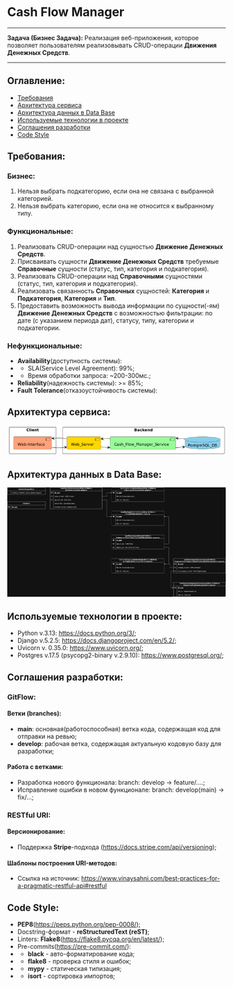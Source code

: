 # Cash Flow Manager

* * *

**Задача (Бизнес Задача):**
Реализация веб-приложения, которое позволяет пользователям реализовывать CRUD-операции **Движения Денежных Средств**.
* * *


## Оглавление:
- [Требования](#требования)
- [Архитектура сервиса](#архитектура-сервиса)
- [Архитектура данных в Data Base](#архитектура-данных-в-data-base)
- [Используемые технологии в проекте](#используемые-технологии-в-проекте)
- [Соглашения разработки](#соглашения-разработки)
- [Code Style](#code-style)


## Требования:
### Бизнес:
1. Нельзя выбрать подкатегорию, если она не связана с выбранной категорией.
2. Нельзя выбрать категорию, если она не относится к выбранному типу.

### Функциональные:
1. Реализовать CRUD-операции над сущностью **Движение Денежных Средств**.
2. Присваивать сущности **Движение Денежных Средств** требуемые **Справочные** сущности (статус, тип, категория и 
подкатегория).
3. Реализовать CRUD-операции над **Справочными** сущностями (статус, тип, категория и подкатегория).
4. Реализовать связанность **Справочных** сущностей: **Категория** и **Подкатегория**, **Категория** и **Тип**.
5. Предоставить возможность вывода информации по сущности(-ям) **Движение Денежных Средств** с возможностью фильтрации: 
по дате (с указанием периода дат), статусу, типу, категории и подкатегории.

### Нефункциональные:
- **Availability**(доступность системы):
- - SLA(Service Level Agreement): 99%;
- - Время обработки запроса: ~200-300мс.;
- **Reliability**(надежность системы): >= 85%;
- **Fault Tolerance**(отказоустойчивость системы):


## Архитектура сервиса:
![Service Architecture](./docs/service_arch.png)


## Архитектура данных в Data Base:
![Architecture_Data](./docs/service_arch_data.png)


## Используемые технологии в проекте:
- Python v.3.13: https://docs.python.org/3/;
- Django v.5.2.5: https://docs.djangoproject.com/en/5.2/;
- Uvicorn v. 0.35.0: https://www.uvicorn.org/;
- Postgres v.17.5 (psycopg2-binary v.2.9.10): https://www.postgresql.org/;


## Соглашения разработки:
### GitFlow:
#### Ветки (branches):
- **main**: основная(работоспособная) ветка кода, содержащая код для отправки на ревью;
- **develop**: рабочая ветка, содержащая актуальную кодовую базу для разработки;

#### Работа с ветками:
- Разработка нового функционала: branch: develop -> feature/....;
- Исправление ошибки в новом функционале: branch: develop(main) -> fix/...;

### RESTful URI:
#### Версионирование:
- Поддержка **Stripe**-подхода (https://docs.stripe.com/api/versioning);

#### Шаблоны построения URI-методов:
- Ссылка на источник: https://www.vinaysahni.com/best-practices-for-a-pragmatic-restful-api#restful


## Code Style:
- **PEP8**(https://peps.python.org/pep-0008/);
- Docstring-формат - **reStructuredText (reST)**;
- Linters: **Flake8**(https://flake8.pycqa.org/en/latest/);
- Pre-commits(https://pre-commit.com/):
- - **black** - авто-форматирование кода;
- - **flake8** - проверка стиля и ошибок;
- - **mypy** - статическая типизация;
- - **isort** - сортировка импортов;
